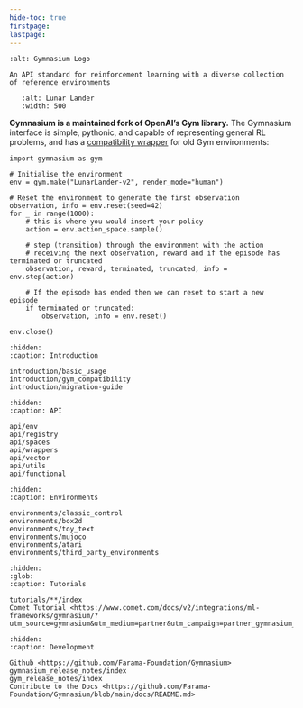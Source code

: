 ```yaml
---
hide-toc: true
firstpage:
lastpage:
---
```


```{project-logo} _static/img/gymnasium-text.png
:alt: Gymnasium Logo
```

```{project-heading}
An API standard for reinforcement learning with a diverse collection of reference environments
```

```{figure} _static/videos/box2d/lunar_lander.gif
   :alt: Lunar Lander
   :width: 500
```

**Gymnasium is a maintained fork of OpenAI’s Gym library.** The Gymnasium interface is simple, pythonic, and capable of representing general RL problems, and has a [compatibility wrapper](introduction/gym_compatibility) for old Gym environments:

```{code-block} python
import gymnasium as gym

# Initialise the environment
env = gym.make("LunarLander-v2", render_mode="human")

# Reset the environment to generate the first observation
observation, info = env.reset(seed=42)
for _ in range(1000):
    # this is where you would insert your policy
    action = env.action_space.sample()

    # step (transition) through the environment with the action
    # receiving the next observation, reward and if the episode has terminated or truncated
    observation, reward, terminated, truncated, info = env.step(action)

    # If the episode has ended then we can reset to start a new episode
    if terminated or truncated:
        observation, info = env.reset()

env.close()
```

```{toctree}
:hidden:
:caption: Introduction

introduction/basic_usage
introduction/gym_compatibility
introduction/migration-guide
```

```{toctree}
:hidden:
:caption: API

api/env
api/registry
api/spaces
api/wrappers
api/vector
api/utils
api/functional
```

```{toctree}
:hidden:
:caption: Environments

environments/classic_control
environments/box2d
environments/toy_text
environments/mujoco
environments/atari
environments/third_party_environments
```

```{toctree}
:hidden:
:glob:
:caption: Tutorials

tutorials/**/index
Comet Tutorial <https://www.comet.com/docs/v2/integrations/ml-frameworks/gymnasium/?utm_source=gymnasium&utm_medium=partner&utm_campaign=partner_gymnasium_2023&utm_content=docs_gymnasium>
```

```{toctree}
:hidden:
:caption: Development

Github <https://github.com/Farama-Foundation/Gymnasium>
gymnasium_release_notes/index
gym_release_notes/index
Contribute to the Docs <https://github.com/Farama-Foundation/Gymnasium/blob/main/docs/README.md>
```


